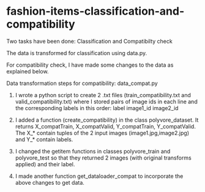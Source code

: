 # fashion-items-classification-and-compatibility

Two tasks have been done: Classification and Compatibilty check

The data is transformed for classification using data.py. 

For compatibility check, I have made some changes to the data as explained below.

Data transformation steps for compatibility: data_compat.py

1. I wrote a python script to create 2 .txt files (train_compatibility.txt and valid_compatibility.txt) where I stored pairs of image ids in each line and the corresponding labels in this order:
label image1_id image2_id

2. I added a function (create_compatibility) in the class polyvore_dataset.
It returns X_compatTrain, X_compatValid, Y_compatTrain, Y_compatValid. The X_* contain tuples of the 2 input images (image1.jpg,image2.jpg) and Y_* contain labels.

3. I changed the getitem functions in classes polyvore_train and polyvore_test so that they returned 2 images (with original transforms applied) and their label.

4. I made another function get_dataloader_compat to incorporate the above changes to get data.
